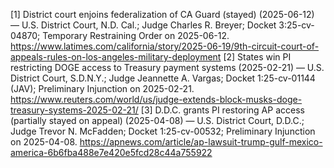 [1] District court enjoins federalization of CA Guard (stayed) (2025-06-12) — U.S. District Court, N.D. Cal.; Judge Charles R. Breyer; Docket 3:25-cv-04870; Temporary Restraining Order on 2025-06-12. https://www.latimes.com/california/story/2025-06-19/9th-circuit-court-of-appeals-rules-on-los-angeles-military-deployment
[2] States win PI restricting DOGE access to Treasury payment systems (2025-02-21) — U.S. District Court, S.D.N.Y.; Judge Jeannette A. Vargas; Docket 1:25-cv-01144 (JAV); Preliminary Injunction on 2025-02-21. https://www.reuters.com/world/us/judge-extends-block-musks-doge-treasury-systems-2025-02-21/
[3] D.D.C. grants PI restoring AP access (partially stayed on appeal) (2025-04-08) — U.S. District Court, D.D.C.; Judge Trevor N. McFadden; Docket 1:25-cv-00532; Preliminary Injunction on 2025-04-08. https://apnews.com/article/ap-lawsuit-trump-gulf-mexico-america-6b6fba488e7e420e5fcd28c44a755922

